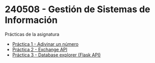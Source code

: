 # 240508 - Gestión de Sistemas de Información
Prácticas de la asignatura

* [Práctica 1 - Adivinar un número](/practica1)
* [Práctica 2 - Exchange API](/practica2)
* [Práctica 3 - Database explorer (Flask API)](/practica3)
